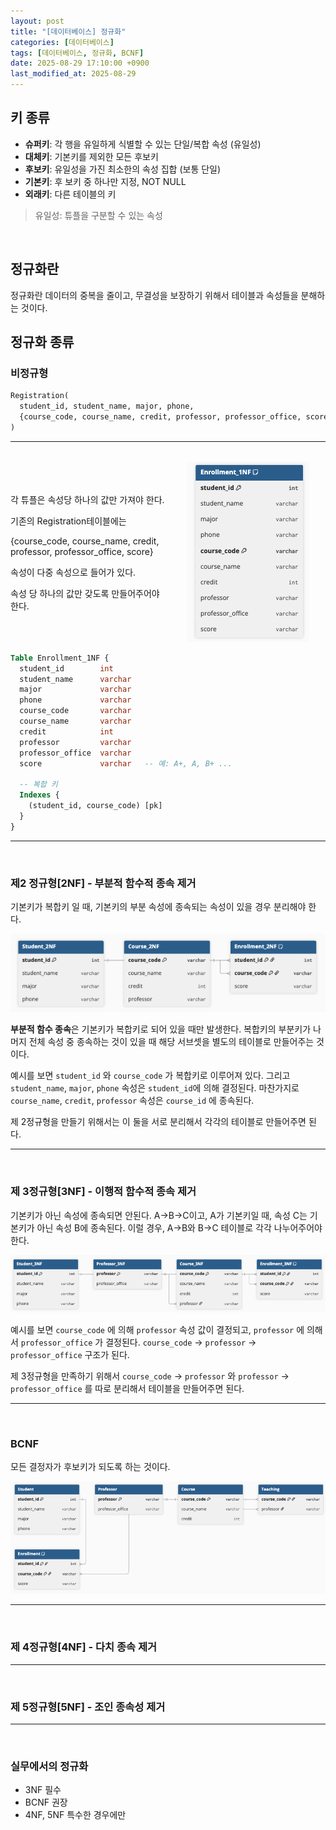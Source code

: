 ```yaml
---
layout: post
title: "[데이터베이스] 정규화"
categories: [데이터베이스]
tags: [데이터베이스, 정규화, BCNF]
date: 2025-08-29 17:10:00 +0900
last_modified_at: 2025-08-29
---
```


## 키 종류
- **슈퍼키**: 각 행을 유일하게 식별할 수 있는 단일/복합 속성 (유일성)
- **대체키**: 기본키를 제외한 모든 후보키
- **후보키**: 유일성을 가진 최소한의 속성 집합 (보통 단일)
- **기본키**: 후  보키 중 하나만 지정, NOT NULL
- **외래키**: 다른 테이블의 키

> 유일성: 튜플을 구분할 수 있는 속성

<br>

## 정규화란

정규화란 데이터의 중복을 줄이고, 무결성을 보장하기 위해서 테이블과 속성들을 분해하는 것이다.

## 정규화 종류

### 비정규형
```sql
Registration(
  student_id, student_name, major, phone,
  {course_code, course_name, credit, professor, professor_office, score}
)
```
---
<br>

<div style="display: flex; align-items: center;">

<div style="flex: 1; padding-right: 10px;">

각 튜플은 속성당 하나의 값만 가져야 한다.  

기존의 Registration테이블에는  

{course_code, course_name, credit, professor, professor_office, score}  

속성이 다중 속성으로 들어가 있다.  

속성 당 하나의 값만 갖도록 만들어주어야 한다.  

</div>

<div style="flex: 1; text-align: center;">

<img src="/assets/img/post_image/2025-08-29/normalization/image1.png" alt="1NF" style="max-width:100%; height:auto;"/>

</div>

</div>

```sql
Table Enrollment_1NF {
  student_id        int
  student_name      varchar
  major             varchar
  phone             varchar
  course_code       varchar
  course_name       varchar
  credit            int
  professor         varchar
  professor_office  varchar
  score             varchar   -- 예: A+, A, B+ ...

  -- 복합 키
  Indexes {
    (student_id, course_code) [pk]
  }
}
```
---
<br>

### 제2 정규형[2NF] - 부분적 함수적 종속 제거

기본키가 복합키 일 때, 기본키의 부분 속성에 종속되는 속성이 있을 경우 분리해야 한다.

![2NF](/assets/img/post_image/2025-08-29/normalization/image2.png)

**부분적 함수 종속**은 기본키가 복합키로 되어 있을 때만 발생한다.
복합키의 부분키가 나머지 전체 속성 중 종속하는 것이 있을 때 해당 서브셋을 별도의 테이블로 만들어주는 것이다.

예시를 보면 `student_id` 와 `course_code` 가 복합키로 이루어져 있다.
그리고 `student_name`, `major`, `phone` 속성은 `student_id`에 의해 결정된다.
마찬가지로 `course_name`, `credit`, `professor` 속성은 `course_id` 에 종속된다.

제 2정규형을 만들기 위해서는 이 둘을 서로 분리해서 각각의 테이블로 만들어주면 된다.

---
<br>

### 제 3정규형[3NF] - 이행적 함수적 종속 제거

기본키가 아닌 속성에 종속되면 안된다. A→B→C이고, A가 기본키일 때, 속성 C는 기본키가 아닌 속성 B에 종속된다. 이럴 경우, A→B와 B→C 테이블로 각각 나누어주어야 한다.

![3NF](/assets/img/post_image/2025-08-29/normalization/image3.png)

예시를 보면 `course_code` 에 의해 `professor` 속성 값이 결정되고, `professor` 에 의해서 `professor_office` 가 결정된다. `course_code` → `professor` → `professor_office` 구조가 된다.

제 3정규형을 만족하기 위해서 `course_code` → `professor` 와 `professor` → `professor_office` 를 따로 분리해서 테이블을 만들어주면 된다.

---
<br>

### BCNF
모든 결정자가 후보키가 되도록 하는 것이다.

![BCNF](/assets/img/post_image/2025-08-29/normalization/image4.png)

---
<br>

### 제 4정규형[4NF] - 다치 종속 제거

---
<br>

### 제 5정규형[5NF] - 조인 종속성 제거

---
<br>

### 실무에서의 정규화
- 3NF 필수
- BCNF 권장
- 4NF, 5NF 특수한 경우에만